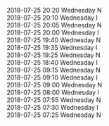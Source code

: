2018-07-25 20:20 Wednesday  N  
2018-07-25 20:10 Wednesday  I  
2018-07-25 20:05 Wednesday  N  
2018-07-25 20:00 Wednesday  I  
2018-07-25 19:40 Wednesday  N  
2018-07-25 19:35 Wednesday  I  
2018-07-25 19:25 Wednesday  N  
2018-07-25 18:40 Wednesday  I  
2018-07-25 09:15 Wednesday  N  
2018-07-25 09:10 Wednesday  I  
2018-07-25 09:00 Wednesday  N  
2018-07-25 08:00 Wednesday  I  
2018-07-25 07:55 Wednesday  N  
2018-07-25 07:30 Wednesday  I  
2018-07-25 07:25 Wednesday  N  
